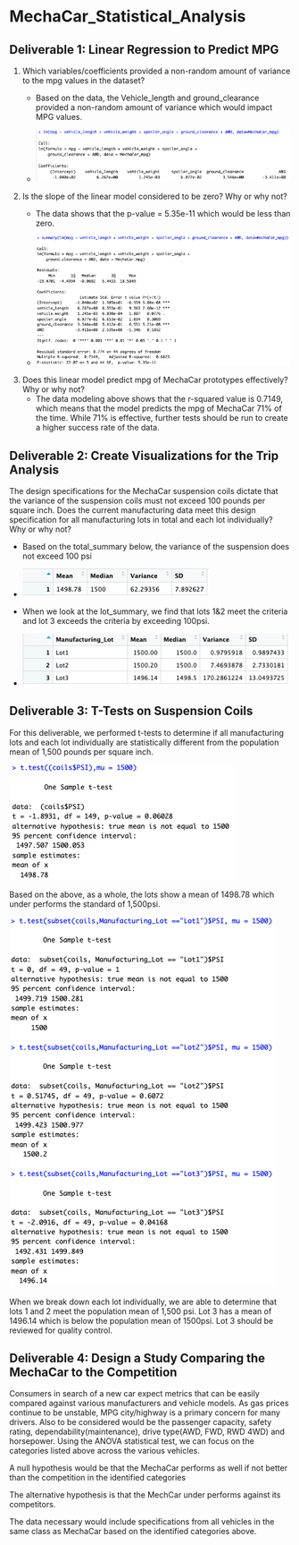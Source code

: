# MechaCar_Statistical_Analysis

## Deliverable 1: Linear Regression to Predict MPG

1.  Which variables/coefficients provided a non-random amount of variance to the mpg values in the dataset?
    -   Based on the data, the Vehicle_length and ground_clearance provided a non-random amount of variance which would impact MPG values.

    -   ![](images/lot_lm.png)
2.  Is the slope of the linear model considered to be zero? Why or why not?
    -   The data shows that the p-value = 5.35e-11 which would be less than zero.

    -   ![](images/lot_sum_detail.png)
3.  Does this linear model predict mpg of MechaCar prototypes effectively? Why or why not?
    -   The data modeling above shows that the r-squared value is 0.7149, which means that the model predicts the mpg of MechaCar 71% of the time. While 71% is effective, further tests should be run to create a higher success rate of the data.

## Deliverable 2: Create Visualizations for the Trip Analysis

The design specifications for the MechaCar suspension coils dictate that the variance of the suspension coils must not exceed 100 pounds per square inch. Does the current manufacturing data meet this design specification for all manufacturing lots in total and each lot individually? Why or why not?

-   Based on the total_summary below, the variance of the suspension does not exceed 100 psi

-   <div>

    ![total_summary](images/total_summary.png)

    </div>

-   When we look at the lot_summary, we find that lots 1&2 meet the criteria and lot 3 exceeds the criteria by exceeding 100psi.

-   ![lot_summary](images/lot_summary.png)

## Deliverable 3: T-Tests on Suspension Coils

For this deliverable, we performed t-tests to determine if all manufacturing lots and each lot individually are statistically different from the population mean of 1,500 pounds per square inch.

![](images/t_test_all.png)

Based on the above, as a whole, the lots show a mean of 1498.78 which under performs the standard of 1,500psi.

![](images/t_test_per_lot.png)

When we break down each lot individually, we are able to determine that lots 1 and 2 meet the population mean of 1,500 psi. Lot 3 has a mean of 1496.14 which is below the population mean of 1500psi. Lot 3 should be reviewed for quality control.

## Deliverable 4: Design a Study Comparing the MechaCar to the Competition

Consumers in search of a new car expect metrics that can be easily compared against various manufacturers and vehicle models. As gas prices continue to be unstable, MPG city/highway is a primary concern for many drivers. Also to be considered would be the passenger capacity, safety rating, dependability(maintenance), drive type(AWD, FWD, RWD 4WD) and horsepower. Using the ANOVA statistical test, we can focus on the categories listed above across the various vehicles.

A null hypothesis would be that the MechaCar performs as well if not better than the competition in the identified categories

The alternative hypothesis is that the MechCar under performs against its competitors.

The data necessary would include specifications from all vehicles in the same class as MechaCar based on the identified categories above.
